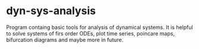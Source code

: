 # dyn-sys-analysis
 
Program containg basic tools for analysis of dynamical systems.
It is helpful to solve systems of firs order ODEs, plot time series,
poincare maps, bifurcation diagrams and maybe more in future.
